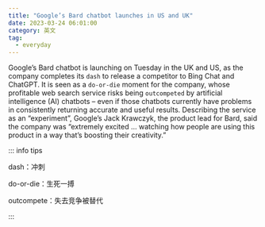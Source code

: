 ```yaml
---
title: "Google’s Bard chatbot launches in US and UK"
date: 2023-03-24 06:01:00
category: 英文
tag:
  - everyday
---
```


Google’s Bard chatbot is launching on Tuesday in the UK and US, as the company completes its `dash` to release a competitor to Bing Chat and ChatGPT. It is seen as a `do-or-die` moment for the company, whose profitable web search service risks being `outcompeted` by artificial intelligence (AI) chatbots – even if those chatbots currently have problems in consistently returning accurate and useful results. Describing the service as an “experiment”, Google’s Jack Krawczyk, the product lead for Bard, said the company was “extremely excited … watching how people are using this product in a way that’s boosting their creativity.”

::: info tips

dash：冲刺

do-or-die：生死一搏

outcompete：失去竞争被替代

:::
